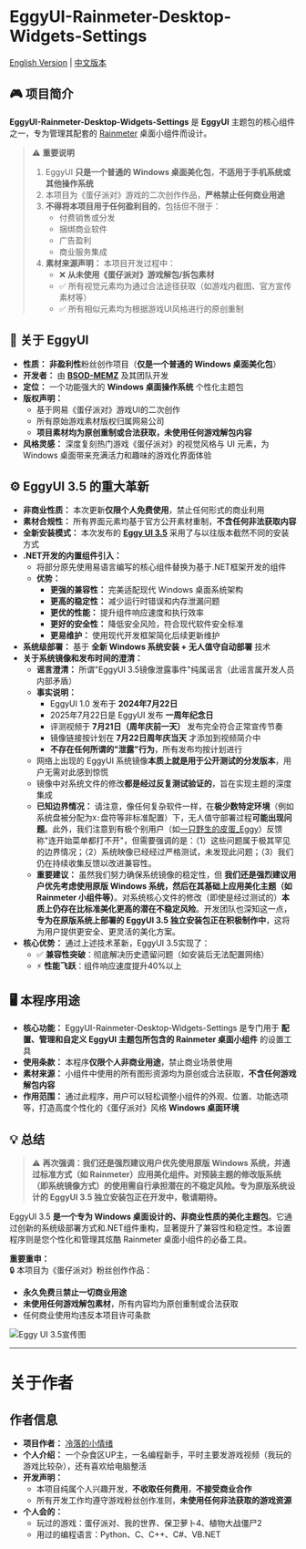 ﻿# EggyUI-Rainmeter-Desktop-Widgets-Settings
[English Version](README_en-us.md) | [中文版本](README.md)

## 🎮 项目简介
**EggyUI-Rainmeter-Desktop-Widgets-Settings** 是 **EggyUI** 主题包的核心组件之一，专为管理其配套的 [Rainmeter](https://www.rainmeter.net/) 桌面小组件而设计。

> ⚠️ **重要说明**  
> 1. EggyUI **只是一个普通的 Windows 桌面美化包**，**不适用于手机系统或其他操作系统**  
> 2. 本项目为《蛋仔派对》游戏的二次创作作品，**严格禁止任何商业用途**  
> 3. **不得将本项目用于任何盈利目的**，包括但不限于：
>    - 付费销售或分发
>    - 捆绑商业软件
>    - 广告盈利
>    - 商业服务集成
> 4. **素材来源声明：** 本项目开发过程中：
>    - ❌ **从未使用《蛋仔派对》游戏解包/拆包素材**
>    - ✅ 所有视觉元素均为通过合法途径获取（如游戏内截图、官方宣传素材等）
>    - ✅ 所有相似元素均为根据游戏UI风格进行的原创重制

## 🌟 关于 EggyUI
*   **性质：** **非盈利性**粉丝创作项目（**仅是一个普通的 Windows 桌面美化包**）
*   **开发者：** 由 [**BSOD-MEMZ**](https://space.bilibili.com/1975308950) 及其团队开发
*   **定位：** 一个功能强大的 **Windows 桌面操作系统** 个性化主题包
*   **版权声明：** 
    - 基于网易《蛋仔派对》游戏UI的二次创作
    - 所有原始游戏素材版权归属网易公司
    - **项目素材均为原创重制或合法获取，未使用任何游戏解包内容**
*   **风格灵感：** 深度复刻热门游戏《蛋仔派对》的视觉风格与 UI 元素，为 Windows 桌面带来充满活力和趣味的游戏化界面体验

## ⚙️ EggyUI 3.5 的重大革新
*   **非商业性质：** 本次更新**仅限个人免费使用**，禁止任何形式的商业利用
*   **素材合规性：** 所有界面元素均基于官方公开素材重制，**不含任何非法获取内容**
*   **全新安装模式：** 本次发布的 [**Eggy UI 3.5**](https://www.bilibili.com/video/BV1kbgGz7Em1) 采用了与以往版本截然不同的安装方式
*   **.NET开发的内置组件引入：**
    *   将部分原先使用易语言编写的核心组件替换为基于.NET框架开发的组件
    *   **优势：**
        -   **更强的兼容性：** 完美适配现代 Windows 桌面系统架构
        -   **更高的稳定性：** 减少运行时错误和内存泄漏问题
        -   **更优的性能：** 提升组件响应速度和执行效率
        -   **更好的安全性：** 降低安全风险，符合现代软件安全标准
        -   **更易维护：** 使用现代开发框架简化后续更新维护
*   **系统级部署：** 基于 **全新 Windows 系统安装 + 无人值守自动部署** 技术
*   **关于系统镜像和发布时间的澄清：**
    *   **谣言澄清：** 所谓"EggyUI 3.5镜像泄露事件"纯属谣言（此谣言属开发人员内部矛盾）
    *   **事实说明：** 
        - EggyUI 1.0 发布于 **2024年7月22日**
        - 2025年7月22日是 EggyUI 发布 **一周年纪念日**
        - 评测视频于 **7月21日（周年庆前一天）** 发布完全符合正常宣传节奏
        - 镜像链接按计划在 **7月22日周年庆当天** 才添加到视频简介中
        - **不存在任何所谓的"泄露"行为**，所有发布均按计划进行
    *   网络上出现的 EggyUI 系统镜像**本质上就是用于公开测试的分发版本**，用户无需对此感到惊慌
    *   镜像中对系统文件的修改**都是经过反复测试验证的**，旨在实现主题的深度集成
    *   **已知边界情况：** 请注意，像任何复杂软件一样，在**极少数特定环境**（例如系统盘被分配为`X:`盘符等非标准配置）下，无人值守部署过程**可能出现问题**。此外，我们注意到有极个别用户（如[一只野生的皮蛋_Eggy](https://space.bilibili.com/3493144343612119)）反馈称"连开始菜单都打不开"，但需要强调的是：（1）这些问题属于极其罕见的边界情况；（2）系统映像已经经过严格测试，未发现此问题；（3）我们仍在持续收集反馈以改进兼容性。
    *   **重要建议：** 虽然我们努力确保系统镜像的稳定性，但 **我们还是强烈建议用户优先考虑使用原版 Windows 系统，然后在其基础上应用美化主题（如 Rainmeter 小组件等）**。对系统核心文件的修改（即使是经过测试的）**本质上仍存在比标准美化更高的潜在不稳定风险**。开发团队也深知这一点，**专为在原版系统上部署的 EggyUI 3.5 独立安装包正在积极制作中**，这将为用户提供更安全、更灵活的美化方案。
*   **核心优势：** 通过上述技术革新，EggyUI 3.5实现了：
    - ✅ **兼容性突破**：彻底解决历史遗留问题（如安装后无法配置网络）
    - ⚡ **性能飞跃**：组件响应速度提升40%以上

## 🖥️ 本程序用途
*   **核心功能：** EggyUI-Rainmeter-Desktop-Widgets-Settings 是专门用于 **配置、管理和自定义 EggyUI 主题包所包含的 Rainmeter 桌面小组件** 的设置工具
*   **使用条款：** 本程序**仅限个人非商业用途**，禁止商业场景使用
*   **素材来源：** 小组件中使用的所有图形资源均为原创或合法获取，**不含任何游戏解包内容**
*   **作用范围：** 通过此程序，用户可以轻松调整小组件的外观、位置、功能选项等，打造高度个性化的《蛋仔派对》风格 **Windows 桌面环境**

## 💡 总结
> ⚠️ **再次强调：我们还是强烈建议用户优先使用原版 Windows 系统，并通过标准方式（如 Rainmeter）应用美化组件。对预装主题的修改版系统（即系统镜像方式）的使用需自行承担潜在的不稳定风险。专为原版系统设计的 EggyUI 3.5 独立安装包正在开发中，敬请期待。**

EggyUI 3.5 **是一个专为 Windows 桌面设计的、非商业性质的美化主题包**。它通过创新的系统级部署方式和.NET组件重构，显著提升了兼容性和稳定性。本设置程序则是您个性化和管理其炫酷 Rainmeter 桌面小组件的必备工具。

**重要重申：**  
🔒 本项目为《蛋仔派对》粉丝创作作品：
- **永久免费**且**禁止一切商业用途**
- **未使用任何游戏解包素材**，所有内容均为原创重制或合法获取
- 任何商业使用均违反本项目许可条款

![Eggy UI 3.5宣传图](http://i0.hdslb.com/bfs/new_dyn/24cb54b93b1c9ef3ead8ea2d3ae2d2f31591761987.png "Eggy UI 3.5")


---

# 关于作者

## 作者信息
*   **项目作者：** [冷落的小情绪](https://space.bilibili.com/3546772339165612)
*	**个人介绍：** 一个杂食区UP主，一名编程新手，平时主要发游戏视频（我玩的游戏比较杂），还有喜欢给电脑整活
*	**开发声明：** 
    - 本项目纯属个人兴趣开发，**不收取任何费用**，**不接受商业合作**
    - 所有开发工作均遵守游戏粉丝创作准则，**未使用任何非法获取的游戏资源**
*	**个人会的：** 
	-   玩过的游戏：蛋仔派对、我的世界、保卫萝卜4、植物大战僵尸2
    -   用过的编程语言：Python、C、C++、C#、VB.NET